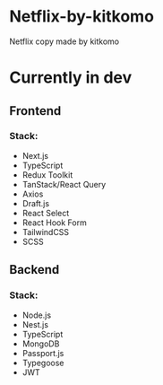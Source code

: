 # Netflix-by-kitkomo
Netflix copy made by kitkomo

Currently in dev
===

## Frontend

### Stack:
- Next.js
- TypeScript
- Redux Toolkit
- TanStack/React Query
- Axios
- Draft.js
- React Select
- React Hook Form
- TailwindCSS
- SCSS

## Backend

### Stack:
- Node.js
- Nest.js
- TypeScript
- MongoDB
- Passport.js
- Typegoose
- JWT
